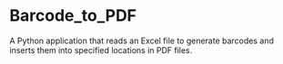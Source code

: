 # Barcode_to_PDF
A Python application that reads an Excel file to generate barcodes and inserts them into specified locations in PDF files.
